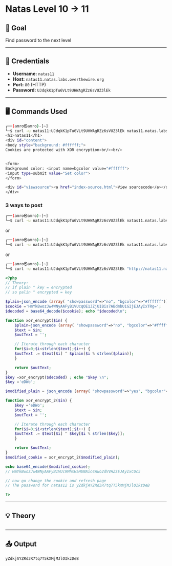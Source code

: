 # Natas Level 10 -> 11 

## 🧠 Goal

Find password to the next level

---

## 🔐 Credentials

- **Username:** `natas11`  
- **Host:** `natas11.natas.labs.overthewire.org`   
- **Port:** `80` (HTTP)  
- **Password:** `UJdqkK1pTu6VLt9UHWAgRZz6sVUZ3lEk` 

---

## 🖥️ Commands Used
```bash
┌──(amro㉿amro)-[~]
└─$ curl -u natas11:UJdqkK1pTu6VLt9UHWAgRZz6sVUZ3lEk natas11.natas.labs.overthewire.org
<h1>natas11</h1>
<div id="content">
<body style="background: #ffffff;">
Cookies are protected with XOR encryption<br/><br/>


<form>
Background color: <input name=bgcolor value="#ffffff">
<input type=submit value="Set color">
</form>

<div id="viewsource"><a href="index-source.html">View sourcecode</a></div>
</div>

```
### 3 ways to post

```bash
┌──(amro㉿amro)-[~]
└─$ curl -u natas11:UJdqkK1pTu6VLt9UHWAgRZz6sVUZ3lEk natas11.natas.labs.overthewire.org --data "bgcolor=#ffffee&submit=Set color" 
```
or
```bash
┌──(amro㉿amro)-[~]
└─$ curl -u natas11:UJdqkK1pTu6VLt9UHWAgRZz6sVUZ3lEk natas11.natas.labs.overthewire.org --data "bgcolor=%23ffffee&submit=Set%20color"
```
or 
```bash
┌──(amro㉿amro)-[~]
└─$ curl -u natas11:UJdqkK1pTu6VLt9UHWAgRZz6sVUZ3lEk "http://natas11.natas.labs.overthewire.org/?bgcolor=%23ffffee&submit=set%20Color"
```

```php
<?php
// Theory:
// if plain ^ key = encrypted
// so palin ^ encrypted = key

$plain=json_encode (array( "showpassword"=>"no", "bgcolor"=>"#ffffff"))     ;echo "$plain\n";
$cookie ='HmYkBwozJw4WNyAAFyB1VUcqOE1JZjUIBis7ABdmbU1GIjEJAyIxTRg=';
$decoded = base64_decode($cookie); echo "$decoded\n";

function xor_encrypt($in) {
    $plain=json_encode (array( "showpassword"=>"no", "bgcolor"=>"#ffffff"));
    $text = $in;
    $outText = '';

    // Iterate through each character
    for($i=0;$i<strlen($text);$i++) {
    $outText .= $text[$i] ^ $plain[$i % strlen($plain)];
    }

    return $outText;
}
$key =xor_encrypt($decoded) ; echo "$key \n";
$key ='eDWo';

$modified_plain = json_encode (array( "showpassword"=>"yes", "bgcolor"=>"#ffffff"))     ;echo "$modified_plain\n";

function xor_encrypt_2($in) {
    $key ='eDWo';
    $text = $in;
    $outText = '';

    // Iterate through each character
    for($i=0;$i<strlen($text);$i++) {
    $outText .= $text[$i] ^ $key[$i % strlen($key)];
    }

    return $outText;
}
$modified_cookie = xor_encrypt_2($modified_plain);

echo base64_encode($modified_cookie);
// HmYkBwozJw4WNyAAFyB1VUc9MhxHaHUNAic4Awo2dVVHZzEJAyIxCUc5

// now go change the cookie and refresh page
// The password for natas12 is yZdkjAYZRd3R7tq7T5kXMjMJlOIkzDeB

?>

```
___

## 💡 Theory
```bash

```
___

## 📤 Output
```bash
yZdkjAYZRd3R7tq7T5kXMjMJlOIkzDeB
```

